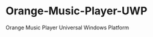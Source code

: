 # Orange-Music-Player-UWP
Orange Music Player Universal Windows Platform

<script type="module" src="https://get.microsoft.com/badge/ms-store-badge.bundled.js"></script>
<ms-store-badge
	productid="9PHKNHJXTBM0"
	window-mode="full">
</ms-store-badge>
